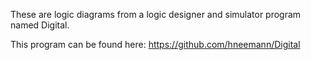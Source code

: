 These are logic diagrams from a logic designer and simulator program named Digital.

This program can be found here: https://github.com/hneemann/Digital
